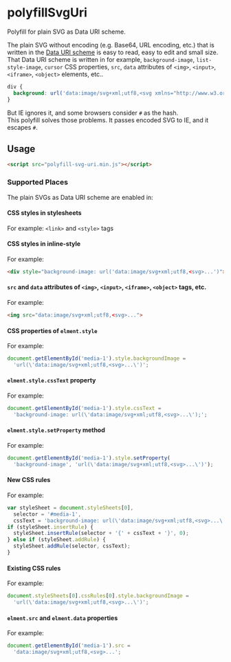 # polyfillSvgUri

Polyfill for plain SVG as Data URI scheme.

The plain SVG without encoding (e.g. Base64, URL encoding, etc.) that is written in the [Data URI scheme](http://tools.ietf.org/html/rfc2397) is easy to read, easy to edit and small size.  
That Data URI scheme is written in for example, `background-image`, `list-style-image`, `cursor` CSS properties, `src`, `data` attributes of `<img>`, `<input>`, `<iframe>`, `<object>` elements, etc..

```css
div {
  background: url('data:image/svg+xml;utf8,<svg xmlns="http://www.w3.org/2000/svg" width="96" height="96"><path d="M10,10L32,90L90,32z" fill="lightgreen"/></svg>') center no-repeat;
}
```

But IE ignores it, and some browsers consider `#` as the hash.  
This polyfill solves those problems. It passes encoded SVG to IE, and it escapes `#`.

## Usage

```html
<script src="polyfill-svg-uri.min.js"></script>
```

### Supported Places

The plain SVGs as Data URI scheme are enabled in:

#### CSS styles in stylesheets

For example: `<link>` and `<style>` tags

#### CSS styles in inline-style

For example:

```html
<div style="background-image: url('data:image/svg+xml;utf8,<svg>...')">
```

#### `src` and `data` attributes of `<img>`, `<input>`, `<iframe>`, `<object>` tags, etc.

For example:

```html
<img src="data:image/svg+xml;utf8,<svg>...">
```

#### CSS properties of `elment.style`

For example:

```js
document.getElementById('media-1').style.backgroundImage =
  'url(\'data:image/svg+xml;utf8,<svg>...\')';
```

#### `elment.style.cssText` property

For example:

```js
document.getElementById('media-1').style.cssText =
  'background-image: url(\'data:image/svg+xml;utf8,<svg>...\');';
```

#### `elment.style.setProperty` method

For example:

```js
document.getElementById('media-1').style.setProperty(
  'background-image', 'url(\'data:image/svg+xml;utf8,<svg>...\')');
```

#### New CSS rules

For example:

```js
var styleSheet = document.styleSheets[0],
  selector = '#media-1',
  cssText = 'background-image: url(\'data:image/svg+xml;utf8,<svg>...\');';
if (styleSheet.insertRule) {
  styleSheet.insertRule(selector + '{' + cssText + '}', 0);
} else if (styleSheet.addRule) {
  styleSheet.addRule(selector, cssText);
}
```

#### Existing CSS rules

For example:

```js
document.styleSheets[0].cssRules[0].style.backgroundImage =
  'url(\'data:image/svg+xml;utf8,<svg>...\')';
```

#### `elment.src` and `elment.data` properties

For example:

```js
document.getElementById('media-1').src =
  'data:image/svg+xml;utf8,<svg>...';
```
